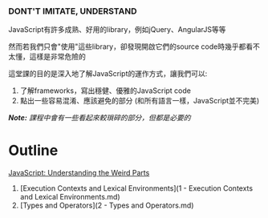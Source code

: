 ### DONT'T IMITATE, UNDERSTAND

JavaScript有許多成熟、好用的library，例如jQuery、AngularJS等等

然而若我們只會"使用"這些library，卻發現開啟它們的source code時幾乎都看不太懂，這樣是非常危險的

這堂課的目的是深入地了解JavaScript的運作方式，讓我們可以:

1. 了解frameworks，寫出穩健、優雅的JavaScript code
2. 點出一些容易混淆、應該避免的部分 (和所有語言一樣，JavaScript並不完美)

*__Note:__ 課程中會有一些看起來較瑣碎的部分，但都是必要的*

# Outline
[JavaScript: Understanding the Weird Parts](https://www.udemy.com/understand-javascript/learn/v4/overview)

1. [Execution Contexts and Lexical Environments](1 - Execution Contexts and Lexical Environments.md)
2. [Types and Operators](2 - Types and Operators.md)
